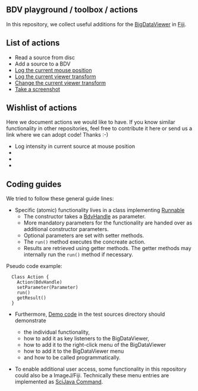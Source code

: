 ## BDV playground / toolbox / actions
In this repository, we collect useful additions for the [BigDataViewer](https://imagej.net/BigDataViewer) in [Fiji](https://fiji.sc).

## List of actions
* Read a source from disc
* Add a source to a BDV
* [Log the current mouse position](https://github.com/haesleinhuepf/bigdataviewer-playground/blob/master/src/test/src/sc/fiji/bdv/navigate/LogMousePositionDemo.java#L33)
* [Log the current viewer transform](https://github.com/haesleinhuepf/bigdataviewer-playground/blob/master/src/test/src/sc/fiji/bdv/navigate/ViewTransformSetAndLogDemo.java#L35)
* [Change the current viewer transform](https://github.com/haesleinhuepf/bigdataviewer-playground/blob/master/src/test/src/sc/fiji/bdv/navigate/ViewTransformSetAndLogDemo.java#L37-L40)
* [Take a screenshot](https://github.com/haesleinhuepf/bigdataviewer-playground/blob/master/src/test/src/sc/fiji/bdv/screenshot/ScreenshotDemo.java)

## Wishlist of actions
Here we document actions we would like to have. If you know similar functionality in other repositories, feel free to contribute it here or send us a link where we can adopt code! Thanks :-)
* Log intensity in current source at mouse position
* 
* 
* 

## Coding guides
We tried to follow these general guide lines:
* Specific (atomic) functionality lives in a class implementing [Runnable](https://docs.oracle.com/javase/7/docs/api/java/lang/Runnable.html)
  * The constructor takes a [BdvHandle](https://github.com/bigdataviewer/bigdataviewer-vistools/blob/master/src/main/java/bdvh/util/BdvHandle.java) as parameter.
  * More mandatory parameters for the functionality are handed over as additional constructor parameters.
  * Optional parameters are set with setter methods.
  * The `run()` method executes the concreate action.
  * Results are retrieved using getter methods. The getter methods may internally run the `run()` method if necessary.

Pseudo code example:
```
  Class Action {
    Action(BdvHandle)
    setParameter(Parameter)
    run()
    getResult()
  }
```

* Furthermore, [Demo code](https://github.com/haesleinhuepf/bigdataviewer-playground/tree/master/src/test/src/sc/fiji/bdv) in the test sources directory should demonstrate
  * the individual functionality, 
  * how to add it as key listeners to the BigDataViewer,
  * how to add it to the right-click menu of the BigDataViewer 
  * how to add it to the BigDataViewer menu
  * and how to be called programmatically.

* To enable additional user access, some functionality in this repository could also be a ImageJ/Fiji. Technically these menu entries are implemented as [SciJava Command](https://javadoc.scijava.org/SciJava/org/scijava/command/Command.html).
  
